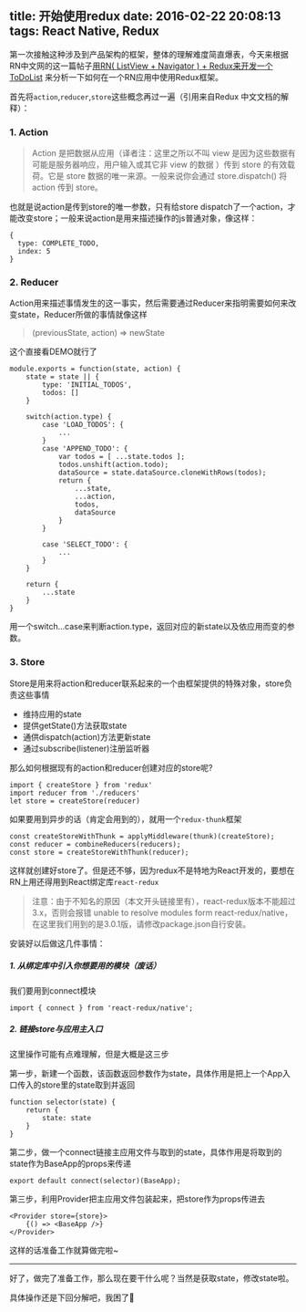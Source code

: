 title: 开始使用redux
date: 2016-02-22 20:08:13
tags: React Native, Redux
---

第一次接触这种涉及到产品架构的框架，整体的理解难度简直爆表，今天来根据RN中文网的这一篇帖子[用RN( ListView + Navigator ) + Redux来开发一个ToDoList](http://bbs.reactnative.cn/topic/26/%E7%94%A8rn-listview-navigator-redux%E6%9D%A5%E5%BC%80%E5%8F%91%E4%B8%80%E4%B8%AAtodolist/2) 来分析一下如何在一个RN应用中使用Redux框架。

首先将`action`,`reducer`,`store`这些概念再过一遍（引用来自Redux 中文文档的解释）：

### 1. Action

>Action 是把数据从应用（译者注：这里之所以不叫 view 是因为这些数据有可能是服务器响应，用户输入或其它非 view 的数据 ）传到 store 的有效载荷。它是 store 数据的唯一来源。一般来说你会通过 store.dispatch() 将 action 传到 store。

也就是说action是传到store的唯一参数，只有给store dispatch了一个action，才能改变store；一般来说action是用来描述操作的js普通对象，像这样：

	{
	  type: COMPLETE_TODO,
	  index: 5
	}

### 2. Reducer

Action用来描述事情发生的这一事实，然后需要通过Reducer来指明需要如何来改变state，Reducer所做的事情就像这样

>(previousState, action) => newState

这个直接看DEMO就行了

<!--more-->

	module.exports = function(state, action) {
		state = state || {
			type: 'INITIAL_TODOS',
			todos: []
		}

		switch(action.type) {
			case 'LOAD_TODOS': {
				...
			}
	        case 'APPEND_TODO': {
	            var todos = [ ...state.todos ];
	            todos.unshift(action.todo);
	            dataSource = state.dataSource.cloneWithRows(todos);
	            return {
	                ...state,
	                ...action,
	                todos,
	                dataSource
	            }
	        }

	        case 'SELECT_TODO': {
	            ...
	        }
		}	

		return {
			...state
		}
	}

用一个switch...case来判断action.type，返回对应的新state以及依应用而变的参数。

### 3. Store

Store是用来将action和reducer联系起来的一个由框架提供的特殊对象，store负责这些事情

- 维持应用的state
- 提供getState()方法获取state
- 通供dispatch(action)方法更新state
- 通过subscribe(listener)注册监听器

那么如何根据现有的action和reducer创建对应的store呢?

	import { createStore } from 'redux'
	import reducer from './reducers'
	let store = createStore(reducer)

如果要用到异步的话（肯定会用到的），就用一个`redux-thunk`框架

	const createStoreWithThunk = applyMiddleware(thunk)(createStore);
	const reducer = combineReducers(reducers);
	const store = createStoreWithThunk(reducer);

这样就创建好store了。但是还不够，因为redux不是特地为React开发的，要想在RN上用还得用到React绑定库`react-redux`

>注意：由于不知名的原因（本文开头链接里有），react-redux版本不能超过3.x，否则会报错 unable to resolve modules form react-redux/native，在这里我们用到的是3.0.1版，请修改package.json自行安装。

安装好以后做这几件事情：

##### 1. 从绑定库中引入你想要用的模块（废话）

我们要用到connect模块

	import { connect } from 'react-redux/native';

##### 2. 链接store与应用主入口

这里操作可能有点难理解，但是大概是这三步

第一步，新建一个函数，该函数返回参数作为state，具体作用是把上一个App入口传入的store里的state取到并返回

	function selector(state) {
	    return {
	        state: state
	    }
	}

第二步，做一个connect链接主应用文件与取到的state，具体作用是将取到的state作为BaseApp的props来传递

	export default connect(selector)(BaseApp);

第三步，利用Provider把主应用文件包装起来，把store作为props传进去

	<Provider store={store}>
		{() => <BaseApp />}
	</Provider>

这样的话准备工作就算做完啦~

---

好了，做完了准备工作，那么现在要干什么呢？当然是获取state，修改state啦。

具体操作还是下回分解吧，我困了👀